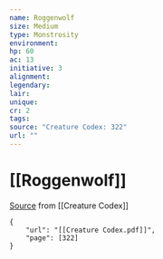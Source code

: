 ```yaml
---
name: Roggenwolf
size: Medium
type: Monstrosity
environment: 
hp: 60
ac: 13
initiative: 3
alignment: 
legendary: 
lair: 
unique: 
cr: 2
tags: 
source: "Creature Codex: 322"
url: ""
---
```

# [[Roggenwolf]]

[Source](zotero://open-pdf/library/items/NTNKJRHG?page=322) from [[Creature Codex]]

```pdf
{
	"url": "[[Creature Codex.pdf]]",
	"page": [322]
}
```

